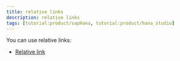 ```yaml
---
title: relative links
description: relative links
tags: [tutorial:product/sapHana, tutorial:product/hana_studio]
---
```


You can use relative links:

- [Relative link](/example.html)
